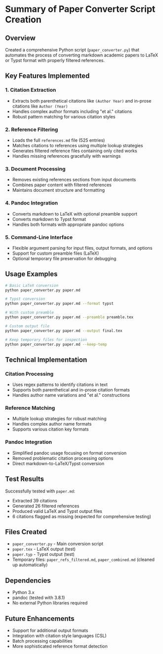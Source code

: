 # Summary of Paper Converter Script Creation

## Overview
Created a comprehensive Python script (`paper_converter.py`) that automates the process of converting markdown academic papers to LaTeX or Typst format with properly filtered references.

## Key Features Implemented

### 1. Citation Extraction
- Extracts both parenthetical citations like `(Author Year)` and in-prose citations like `Author (Year)`
- Handles complex author formats including "et al." citations
- Robust pattern matching for various citation styles

### 2. Reference Filtering
- Loads the full `references.md` file (525 entries)
- Matches citations to references using multiple lookup strategies
- Generates filtered reference files containing only cited works
- Handles missing references gracefully with warnings

### 3. Document Processing
- Removes existing references sections from input documents
- Combines paper content with filtered references
- Maintains document structure and formatting

### 4. Pandoc Integration
- Converts markdown to LaTeX with optional preamble support
- Converts markdown to Typst format
- Handles both formats with appropriate pandoc options

### 5. Command-Line Interface
- Flexible argument parsing for input files, output formats, and options
- Support for custom preamble files (LaTeX)
- Optional temporary file preservation for debugging

## Usage Examples

```bash
# Basic LaTeX conversion
python paper_converter.py paper.md

# Typst conversion
python paper_converter.py paper.md --format typst

# With custom preamble
python paper_converter.py paper.md --preamble preamble.tex

# Custom output file
python paper_converter.py paper.md --output final.tex

# Keep temporary files for inspection
python paper_converter.py paper.md --keep-temp
```

## Technical Implementation

### Citation Processing
- Uses regex patterns to identify citations in text
- Supports both parenthetical and in-prose citation formats
- Handles author name variations and "et al." constructions

### Reference Matching
- Multiple lookup strategies for robust matching
- Handles complex author name formats
- Supports various citation key formats

### Pandoc Integration
- Simplified pandoc usage focusing on format conversion
- Removed problematic citation processing options
- Direct markdown-to-LaTeX/Typst conversion

## Test Results

Successfully tested with `paper.md`:
- Extracted 39 citations
- Generated 26 filtered references
- Produced valid LaTeX and Typst output files
- 6 citations flagged as missing (expected for comprehensive testing)

## Files Created
- `paper_converter.py` - Main conversion script
- `paper.tex` - LaTeX output (test)
- `paper.typ` - Typst output (test)
- Temporary files: `paper_refs_filtered.md`, `paper_combined.md` (cleaned up automatically)

## Dependencies
- Python 3.x
- pandoc (tested with 3.8.1)
- No external Python libraries required

## Future Enhancements
- Support for additional output formats
- Integration with citation style languages (CSL)
- Batch processing capabilities
- More sophisticated reference format detection